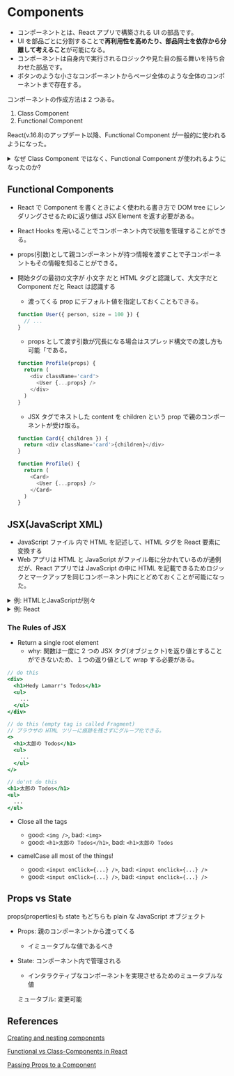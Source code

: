 # Components

- コンポーネントとは、React アプリで構築される UI の部品です。
- UI を部品ごとに分割することで**再利用性を高めたり、部品同士を依存から分離して考えること**が可能になる。
- コンポーネントは自身内で実行されるロジックや見た目の振る舞いを持ち合わせた部品です。
- ボタンのような小さなコンポーネントからページ全体のような全体のコンポーネントまで存在する。

コンポーネントの作成方法は 2 つある。

1. Class Component
2. Functional Component

React(v.16.8)のアップデート以降、Functional Component が一般的に使われるようになった。

<details>
<summary>なぜ Class Component ではなく、Functional Component が使われるようになったのか?</summary>

1. 構文

- Functional Compoent の方が plain JavaScript 関数のように簡潔にかける
  - Babel でトランスパイルしたらそれぞれ異なった js が出力される

```javascript
// FC
function Fuga(name: string) {
  return <h1>Hello, {name}</h1>
}
// Class
class Hoge extends React.Component {
  render() {
    return <h1>Hello, {this.props.name}</h1>
  }
}
```

2. State

- Functional Component は元々 plain JavaScript の関数だったため、Class Component のようにコンポーネント内で状態を保持することができなかった。しかし、React(v.16.8)のアップデートで useState Hooks により Functional Component 内でも状態を保持することができるようになった。

3. Lifecycle Hooks

- Functional Component は関数内で Lifecycle event の hooks を使うことができなかった。その一方で Class Component ではその hooks を使えていた。こちらも React(v.16.8)のアップデートで useEffect Hooks により Functional Component 内でも Lifecycle event を検知することができるようになった。

</details>

## Functional Components

- React で Component を書くときによく使われる書き方で DOM tree にレンダリングさせるために返り値は JSX Element を返す必要がある。
- React Hooks を用いることでコンポーネント内で状態を管理することができる。
- props(引数)として親コンポーネントが持つ情報を渡すことで子コンポーネントもその情報を知ることができる。
- 開始タグの最初の文字が 小文字 だと HTML タグと認識して、大文字だと Component だと React は認識する

  - 渡ってくる prop にデフォルト値を指定しておくこともできる。

  ```javascript
  function User({ person, size = 100 }) {
    // ...
  }
  ```

  - props として渡す引数が冗長になる場合はスプレッド構文での渡し方も可能「である。

  ```javascript
  function Profile(props) {
    return (
      <div className='card'>
        <User {...props} />
      </div>
    )
  }
  ```

  - JSX タグでネストした content を children という prop で親のコンポーネントが受け取る。

  ```javascript
  function Card({ children }) {
    return <div className='card'>{children}</div>
  }

  function Profile() {
    return (
      <Card>
        <User {...props} />
      </Card>
    )
  }
  ```

## JSX(JavaScript XML)

- JavaScript ファイル 内で HTML を記述して、HTML タグを React 要素に変換する
- Web アプリは HTML と JavaScript がファイル毎に分かれているのが通例だが、React アプリでは JavaScript の中に HTML を記載できるためロジックとマークアップを同じコンポーネント内にとどめておくことが可能になった。

<details>
<summary>例: HTMLとJavaScriptが別々</summary>

```html
<form onSubmit>
  <input onClick />
  <input onClick />
</form>
```

```javascript
isOpen() {...}
onClick() {...}
onSubmit() {...}
```

</details>
<details>
<summary>例: React</summary>

```javascript
const Form() {
  function onClick() {...}
  function onSubmit() {...}

  return (
    <form onSubmit>
      <input onClick />
      <input onClick />
    </form>
  )
}
```

```javascript
isOpen() {...}
onClick() {...}
onSubmit() {...}
```

</details>

### The Rules of JSX

- Return a single root element
  - why: 関数は一度に 2 つの JSX タグ(オブジェクト)を返り値とすることができないため、１つの返り値として wrap する必要がある。

```jsx
// do this
<div>
  <h1>Hedy Lamarr's Todos</h1>
  <ul>
    ...
  </ul>
</div>

// do this (empty tag is called Fragment)
// ブラウザの HTML ツリーに痕跡を残さずにグループ化できる。
<>
  <h1>太郎の Todos</h1>
  <ul>
    ...
  </ul>
</>

// do'nt do this
<h1>太郎の Todos</h1>
<ul>
  ...
</ul>

```

- Close all the tags

  - good: `<img />`, bad: `<img>`
  - good: `<h1>太郎の Todos</h1>`, bad: `<h1>太郎の Todos`

- camelCase all most of the things!
  - good: `<input onClick={...} />`, bad: `<input onclick={...} />`
  - good: `<input onClick={...} />`, bad: `<input onclick={...} />`

## Props vs State

props(properties)も state もどちらも plain な JavaScript オブジェクト

- Props: 親のコンポーネントから渡ってくる
  - イミュータブルな値であるべき
- State: コンポーネント内で管理される

  - インタラクティブなコンポーネントを実現させるためのミュータブルな値

  ミュータブル: 変更可能

## References

[Creating and nesting components ](https://react.dev/learn#components)

[Functional vs Class-Components in React](https://djoech.medium.com/functional-vs-class-components-in-react-231e3fbd7108)

[Passing Props to a Component](https://react.dev/learn/passing-props-to-a-component)
